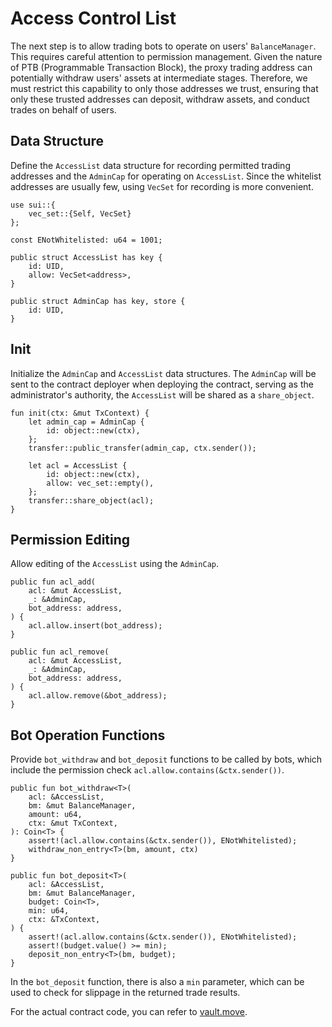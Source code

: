 # Access Control List

The next step is to allow trading bots to operate on users' `BalanceManager`. This requires careful attention to permission management. Given the nature of PTB (Programmable Transaction Block), the proxy trading address can potentially withdraw users' assets at intermediate stages. Therefore, we must restrict this capability to only those addresses we trust, ensuring that only these trusted addresses can deposit, withdraw assets, and conduct trades on behalf of users.

## Data Structure

Define the `AccessList` data structure for recording permitted trading addresses and the `AdminCap` for operating on `AccessList`. Since the whitelist addresses are usually few, using `VecSet` for recording is more convenient.

```move
use sui::{
    vec_set::{Self, VecSet}
};

const ENotWhitelisted: u64 = 1001;

public struct AccessList has key {
    id: UID,
    allow: VecSet<address>,
}

public struct AdminCap has key, store {
    id: UID,
}
```

## Init

Initialize the `AdminCap` and `AccessList` data structures. The `AdminCap` will be sent to the contract deployer when deploying the contract, serving as the administrator's authority, the `AccessList` will be shared as a `share_object`.

```move
fun init(ctx: &mut TxContext) {
    let admin_cap = AdminCap {
        id: object::new(ctx),
    };
    transfer::public_transfer(admin_cap, ctx.sender());

    let acl = AccessList {
        id: object::new(ctx),
        allow: vec_set::empty(),
    };
    transfer::share_object(acl);
}
```

## Permission Editing

Allow editing of the `AccessList` using the `AdminCap`.

```move
public fun acl_add(
    acl: &mut AccessList,
    _: &AdminCap,
    bot_address: address,
) {
    acl.allow.insert(bot_address);
}

public fun acl_remove(
    acl: &mut AccessList,
    _: &AdminCap,
    bot_address: address,
) {
    acl.allow.remove(&bot_address);
}
```

## Bot Operation Functions

Provide `bot_withdraw` and `bot_deposit` functions to be called by bots, which include the permission check `acl.allow.contains(&ctx.sender())`.

```move
public fun bot_withdraw<T>(
    acl: &AccessList,
    bm: &mut BalanceManager,
    amount: u64,
    ctx: &mut TxContext,
): Coin<T> {
    assert!(acl.allow.contains(&ctx.sender()), ENotWhitelisted);
    withdraw_non_entry<T>(bm, amount, ctx)
}

public fun bot_deposit<T>(
    acl: &AccessList,
    bm: &mut BalanceManager,
    budget: Coin<T>,
    min: u64,
    ctx: &TxContext,
) {
    assert!(acl.allow.contains(&ctx.sender()), ENotWhitelisted);
    assert!(budget.value() >= min);
    deposit_non_entry<T>(bm, budget);
}
```

In the `bot_deposit` function, there is also a `min` parameter, which can be used to check for slippage in the returned trade results.

For the actual contract code, you can refer to [vault.move](../example_projects/proxy/sources/vault.move).
